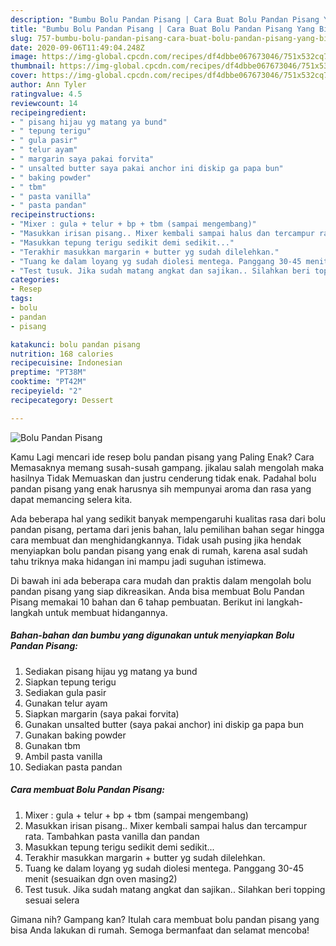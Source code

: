 ```yaml
---
description: "Bumbu Bolu Pandan Pisang | Cara Buat Bolu Pandan Pisang Yang Bisa Manjain Lidah"
title: "Bumbu Bolu Pandan Pisang | Cara Buat Bolu Pandan Pisang Yang Bisa Manjain Lidah"
slug: 757-bumbu-bolu-pandan-pisang-cara-buat-bolu-pandan-pisang-yang-bisa-manjain-lidah
date: 2020-09-06T11:49:04.248Z
image: https://img-global.cpcdn.com/recipes/df4dbbe067673046/751x532cq70/bolu-pandan-pisang-foto-resep-utama.jpg
thumbnail: https://img-global.cpcdn.com/recipes/df4dbbe067673046/751x532cq70/bolu-pandan-pisang-foto-resep-utama.jpg
cover: https://img-global.cpcdn.com/recipes/df4dbbe067673046/751x532cq70/bolu-pandan-pisang-foto-resep-utama.jpg
author: Ann Tyler
ratingvalue: 4.5
reviewcount: 14
recipeingredient:
- " pisang hijau yg matang ya bund"
- " tepung terigu"
- " gula pasir"
- " telur ayam"
- " margarin saya pakai forvita"
- " unsalted butter saya pakai anchor ini diskip ga papa bun"
- " baking powder"
- " tbm"
- " pasta vanilla"
- " pasta pandan"
recipeinstructions:
- "Mixer : gula + telur + bp + tbm (sampai mengembang)"
- "Masukkan irisan pisang.. Mixer kembali sampai halus dan tercampur rata. Tambahkan pasta vanilla dan pandan"
- "Masukkan tepung terigu sedikit demi sedikit..."
- "Terakhir masukkan margarin + butter yg sudah dilelehkan."
- "Tuang ke dalam loyang yg sudah diolesi mentega. Panggang 30-45 menit (sesuaikan dgn oven masing2)"
- "Test tusuk. Jika sudah matang angkat dan sajikan.. Silahkan beri topping sesuai selera"
categories:
- Resep
tags:
- bolu
- pandan
- pisang

katakunci: bolu pandan pisang 
nutrition: 168 calories
recipecuisine: Indonesian
preptime: "PT38M"
cooktime: "PT42M"
recipeyield: "2"
recipecategory: Dessert

---
```



![Bolu Pandan Pisang](https://img-global.cpcdn.com/recipes/df4dbbe067673046/751x532cq70/bolu-pandan-pisang-foto-resep-utama.jpg)

Kamu Lagi mencari ide resep bolu pandan pisang yang Paling Enak? Cara Memasaknya memang susah-susah gampang. jikalau salah mengolah maka hasilnya Tidak Memuaskan dan justru cenderung tidak enak. Padahal bolu pandan pisang yang enak harusnya sih mempunyai aroma dan rasa yang dapat memancing selera kita.



Ada beberapa hal yang sedikit banyak mempengaruhi kualitas rasa dari bolu pandan pisang, pertama dari jenis bahan, lalu pemilihan bahan segar hingga cara membuat dan menghidangkannya. Tidak usah pusing jika hendak menyiapkan bolu pandan pisang yang enak di rumah, karena asal sudah tahu triknya maka hidangan ini mampu jadi suguhan istimewa.


Di bawah ini ada beberapa cara mudah dan praktis dalam mengolah bolu pandan pisang yang siap dikreasikan. Anda bisa membuat Bolu Pandan Pisang memakai 10 bahan dan 6 tahap pembuatan. Berikut ini langkah-langkah untuk membuat hidangannya.

<!--inarticleads1-->

##### Bahan-bahan dan bumbu yang digunakan untuk menyiapkan Bolu Pandan Pisang:

1. Sediakan  pisang hijau yg matang ya bund
1. Siapkan  tepung terigu
1. Sediakan  gula pasir
1. Gunakan  telur ayam
1. Siapkan  margarin (saya pakai forvita)
1. Gunakan  unsalted butter (saya pakai anchor) ini diskip ga papa bun
1. Gunakan  baking powder
1. Gunakan  tbm
1. Ambil  pasta vanilla
1. Sediakan  pasta pandan




<!--inarticleads2-->

##### Cara membuat Bolu Pandan Pisang:

1. Mixer : gula + telur + bp + tbm (sampai mengembang)
1. Masukkan irisan pisang.. Mixer kembali sampai halus dan tercampur rata. Tambahkan pasta vanilla dan pandan
1. Masukkan tepung terigu sedikit demi sedikit...
1. Terakhir masukkan margarin + butter yg sudah dilelehkan.
1. Tuang ke dalam loyang yg sudah diolesi mentega. Panggang 30-45 menit (sesuaikan dgn oven masing2)
1. Test tusuk. Jika sudah matang angkat dan sajikan.. Silahkan beri topping sesuai selera




Gimana nih? Gampang kan? Itulah cara membuat bolu pandan pisang yang bisa Anda lakukan di rumah. Semoga bermanfaat dan selamat mencoba!
